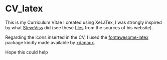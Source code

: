 # CV_latex

This is my Curriculum Vitae I created using XeLaTex, I was strongly inspired by what [SteveViss](https://github.com/SteveViss) did (see these [files](https://github.com/SteveViss/steveviss.github.com/tree/dev/public/_cv) from the sources of his website).

Regarding the icons inserted in the CV, I used the [fontawesome-latex](https://github.com/xdanaux/fontawesome-latex) package kindly made available by [xdanaux](https://github.com/xdanaux).

Hope this could help
